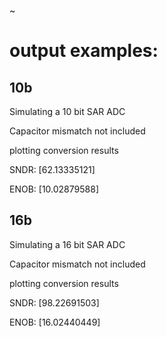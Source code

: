 ~

# output examples:

## 10b

Simulating a 10 bit SAR ADC

Capacitor mismatch not included

plotting conversion results

SNDR: [62.13335121]

ENOB: [10.02879588]

## 16b

Simulating a 16 bit SAR ADC

Capacitor mismatch not included

plotting conversion results

SNDR: [98.22691503]

ENOB: [16.02440449]
